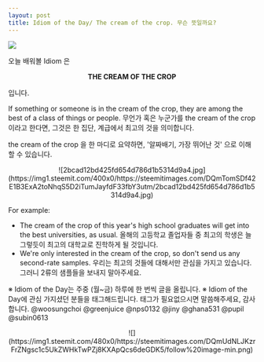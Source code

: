 ```yaml
---
layout: post
title: Idiom of the Day/ The cream of the crop. 무슨 뜻일까요?
---
```


![](https://steemitimages.com/0x0/https://steemitimages.com/0x0/https://steemitimages.com/0x0/https://steemitimages.com/0x0/https://steemitimages.com/0x0/https://steemitimages.com/0x0/https://steemitimages.com/0x0/https://steemitimages.com/DQmXuu2Skv5DF1W5ePrmQ9caKHKDyN6xC4XjddHqKcknbgy/Idiom%20of%20the%20day-min.png)

오늘 배워볼 Idiom 은 

<center><b>THE CREAM OF THE CROP </b></center>

입니다.

If something or someone is in the cream of the crop, they are among the best of a class of things or people.
무언가 혹은 누군가를 the cream of the crop 이라고 한다면, 그것은 한 집단, 계급에서 최고의 것을 의미합니다.

the cream of the crop 을 한 마디로 요약하면, '알짜배기, 가장 뛰어난 것' 으로 이해할 수 있습니다.

<center>![2bcad12bd425fd654d786d1b5314d9a4.jpg](https://img1.steemit.com/400x0/https://steemitimages.com/DQmTomSDf42E1B3ExA2toNhqS5D2iTumJayfdF33fbY3utm/2bcad12bd425fd654d786d1b5314d9a4.jpg)</center>

For example:
- The cream of the crop of this year's high school graduates will get into the best universities, as usual.
올해의 고등학교 졸업자들 중 최고의 학생은 늘 그렇듯이 최고의 대학교로 진학하게 될 것입니다.
- We're only interested in the cream of the crop, so don't send us any second-rate samples.
우리는 최고의 것들에 대해서만 관심을 가지고 있습니다. 그러니 2류의 샘플들을 보내지 말아주세요.

※ Idiom of the Day는 주중 (월~금) 하루에 한 번씩 글을 올립니다.
※ Idiom of the Day에 관심 가지셨던 분들을 태그해드립니다. 태그가 필요없으시면 말씀해주세요, 감사합니다.
@woosungchoi @greenjuice @nps0132 @jiny @ghana531 @pupil @subin0613

<center>![](https://img1.steemit.com/480x0/https://steemitimages.com/DQmUdNLJKzrFrZNgsc1c5UkZWHkTwPZj8KXApQcs6deGDK5/follow%20image-min.png)</center>
